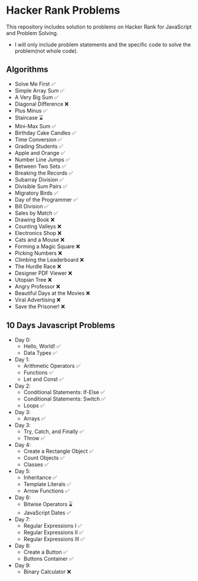# Hacker Rank Problems
This repository includes solution to problems on Hacker Rank for JavaScript and Problem Solving. 
* I will only include problem statements and the specific code to solve the problem(not whole code).

## Algorithms
- Solve Me First ✅
- Simple Array Sum ✅
- A Very Big Sum ✅
- Diagonal Difference ❌
- Plus Minus ✅
- Staircase ⌛
- Mini-Max Sum ✅
- Birthday Cake Candles ✅
- Time Conversion ✅
- Grading Students ✅
- Apple and Orange ✅
- Number Line Jumps ✅
- Between Two Sets ✅
- Breaking the Records ✅
- Subarray Division ✅
- Divisible Sum Pairs ✅
- Migratory Birds ✅
- Day of the Programmer ✅
- Bill Division ✅
- Sales by Match ✅
- Drawing Book ❌
- Counting Valleys ❌
- Electronics Shop ❌
- Cats and a Mouse ❌
- Forming a Magic Square ❌
- Picking Numbers ❌
- Climbing the Leaderboard ❌
- The Hurdle Race ❌
- Designer PDF Viewer ❌
- Utopian Tree ❌
- Angry Professor ❌
- Beautiful Days at the Movies ❌
- Viral Advertising ❌
- Save the Prisoner! ❌

## 10 Days Javascript Problems
- Day 0:
    - Hello, World!  ✅
    - Data Types  ✅
- Day 1:
    - Arithmetic Operators ✅
    - Functions ✅
    - Let and Const ✅
- Day 2:
    - Conditional Statements: If-Else ✅
    - Conditional Statements: Switch ✅
    - Loops ✅
- Day 3:
    - Arrays ✅
- Day 3:
    - Try, Catch, and Finally ✅
    - Throw ✅
- Day 4:
    - Create a Rectangle Object ✅
    - Count Objects ✅
    - Classes ✅
- Day 5:
    - Inheritance ✅
    - Template Literals ✅
    - Arrow Functions ✅
- Day 6:
    - Bitwise Operators ⌛
    - JavaScript Dates ✅
- Day 7:
    - Regular Expressions I ✅
    - Regular Expressions II ✅
    - Regular Expressions III ✅
- Day 8:
    - Create a Button ✅
    - Buttons Container ✅
- Day 9:
    - Binary Calculator ❌

